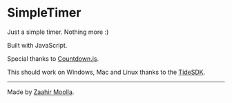# SimpleTimer

Just a simple timer. Nothing more :)

Built with JavaScript.

Special thanks to [Countdown.js](http://countdownjs.org/).

This should work on Windows, Mac and Linux thanks to the [TideSDK](http://www.tidesdk.org/).

<hr>

Made by [Zaahir Moolla](http://zaahir.ca).
